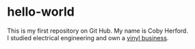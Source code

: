# hello-world
This is my first repository on Git Hub.
My name is Coby Herford.  
I studied electrical engineering and own a [vinyl business](https://www.vinylworld.shop).

